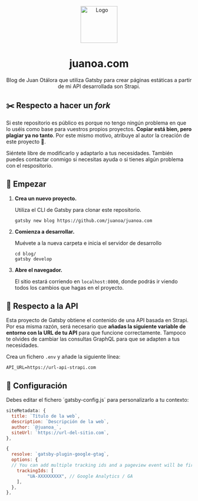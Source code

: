 <div align="center">
  <img alt="Logo" src="https://res.cloudinary.com/hlfqyyg9k/image/upload/v1611156473/logo_9abe929404.png" width="100" />
</div>
<h1 align="center">
  juanoa.com
</h1>
<p align="center">
  Blog de Juan Otálora que utiliza Gatsby para crear páginas estáticas a partir de mi API desarrollada son Strapi.
</p>

## ✂️ Respecto a hacer un *fork*

Si este repositorio es público es porque no tengo ningún problema en que lo uséis como base para vuestros propios proyectos. **Copiar está bien, pero plagiar ya no tanto**. Por este mismo motivo, atribuye al autor la creación de este proyecto 🙂.

Siéntete libre de modificarlo y adaptarlo a tus necesidades. También puedes contactar conmigo si necesitas ayuda o si tienes algún problema con el respositorio.

## 🚀 Empezar

1.  **Crea un nuevo proyecto.**

    Utiliza el CLI de Gatsby para clonar este repositorio.

    ```shell
    gatsby new blog https://github.com/juanoa/juanoa.com
    ```
    
1.  **Comienza a desarrollar.**

    Muévete a la nueva carpeta e inicia el servidor de desarrollo

    ```shell
    cd blog/
    gatsby develop
    ```

1.  **Abre el navegador.**

    El sitio estará corriendo en `localhost:8000`, donde podrás ir viendo todos los cambios que hagas en el proyecto.

## 🧩 Respecto a la API

Esta proyecto de Gatsby obtiene el contenido de una API basada en Strapi. Por esa misma razón, será necesario que **añadas la siguiente variable de entorno con la URL de tu API** para que funcione correctamente. Tampoco te olvides de cambiar las consultas GraphQL para que se adapten a tus necesidades.

Crea un fichero `.env` y añade la siguiente línea:

```
API_URL=https://url-api-strapi.com
```

## 📝 Configuración

Debes editar el fichero ´gatsby-config.js´ para personalizarlo a tu contexto:

```js
siteMetadata: {
  title: `Título de la web`,
  description: `Descripción de la web`,
  author: `@juanoa_`,
  siteUrl: `https://url-del-sitio.com`,
},
```

```js
{
  resolve: `gatsby-plugin-google-gtag`,
  options: {
  // You can add multiple tracking ids and a pageview event will be fired for all of them.
  	trackingIds: [
    	"UA-XXXXXXXXX", // Google Analytics / GA
   	],
  },
},
```

